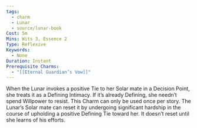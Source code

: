 ```yaml
---
tags:
  - charm
  - Lunar
  - source/lunar-book
Cost: 5m
Mins: Wits 3, Essence 2
Type: Reflexive
Keywords:
  - None
Duration: Instant
Prerequisite Charms:
  - "[[Eternal Guardian’s Vow]]"
---
```

When the Lunar invokes a positive Tie to her Solar mate in a Decision Point, she treats it as a Defining Intimacy. If it’s already Defining, she needn’t spend Willpower to resist. This Charm can only be used once per story. The Lunar’s Solar mate can reset it by undergoing significant hardship in the course of upholding a positive Defining Tie toward her. It doesn’t reset until she learns of his efforts.